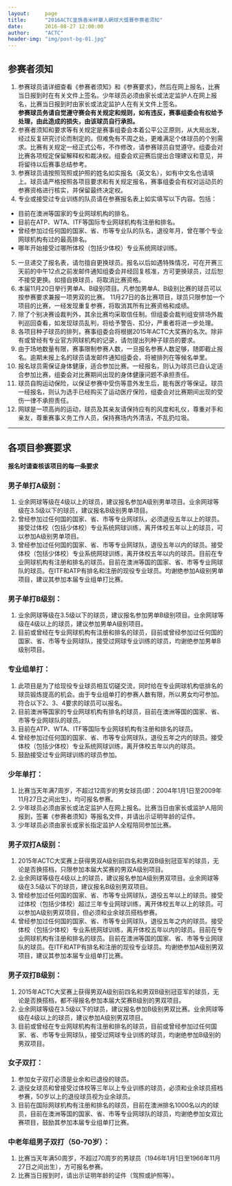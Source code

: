 ```yaml
---
layout:     page
title:      "2016ACTC皇族香米杯華人網球大獎賽参赛者须知"
date:       2016-08-27 12:00:00
author:     "ACTC"
header-img: "img/post-bg-01.jpg"
---
```


## 参赛者须知  

1. 参赛球员请详细查看《参赛者须知》和《参赛要求》，然后在网上报名，比赛当日报到时在有关文件上签名。少年球员必须由家长或法定监护人在网上报名，比赛当日报到时由家长或法定监护人在有关文件上签名。<br>
   **参赛球员务请自觉遵守赛会有关规定和规则，如有违反，赛事组委会有权给予处理，由此造成的损失，由该球员自行承担。**
2. 参赛者须知和要求等有关规定是赛事组委会本着公平公正原则，从大局出发，经过反复研究讨论而制定的。但难免有不周之处，更难满足个体球员的个别需求。比赛有关规定一经正式公布，不作修改，请参赛球员自觉遵守。组委会对比赛各项规定保留解释权和裁决权。组委会欢迎赛后提出合理建议和意见，并将留待以后赛事总结参考。
3. 参赛球员请按照驾照或护照的姓名如实报名（英文名），如有中文名也请填上。球员请严格按照各项目要求和有关规定报名，赛事组委会有权对运动员的参赛资格进行核实，并保留最终决定权。
4. 专业或接受过专业训练的队员请在参赛报名表上如实填写以下内容。包括：
  * 目前在澳洲等国家的专业网球机构的排名。
  * 目前在ATP、WTA、ITF等国际专业网球机构有注册和排名。
  * 曾经参加过任何国的国家、省、市等专业队的队名，退役年月，曾在哪个专业网球机构有过的最高排名。
  * 哪年开始接受过哪所体校（包括少体校）专业系统网球训练。
5. 一旦递交了报名表，请勿擅自更换球员。报名以后如遇特殊情况，可在开赛三天前的中午12点之前发邮件通知组委会并经回复核准，方可更换球员，过后恕不接受更换。如擅自换球员，将取消比赛资格。
6. 本届11月20日举行男单A、B级别项目。凡参加男单A、B级别比赛的球员可以按参赛要求兼报一项男双的比赛。 11月27日的各比赛项目，球员只限参加一个项目的比赛，一经发现重复参赛，将取消其所有比赛资格和成绩。
7. 除了个别决赛设裁判外，其余比赛均采取信任制。但组委会裁判组安排场外裁判巡回查看，如发现球员乱判，将给予警告、扣分，严重者将进一步处理。
8. 各项目种子球员的排列，赛事组委会将根据2015年ACTC大奖赛的名次。除非有或曾经有专业官方网球机构的记录，请勿提出列种子球员的要求。
9. 由于场地数量有限，赛事限制参赛人数，一旦报名参赛人数足够，随即截止报名。逾期未报上名的球员请发邮件通知组委会，将被排列在等候名单里。
10. 报名球员需保证身体健康，适合参加比赛。一经报名，则认为球员已自认定适合参加比赛，组委会对比赛期间出现的身体健康问题不承担责任。
11. 球员自购运动保险，以保证参赛中受伤等意外发生后，能有医疗等保证。球员一经报名，则认为选手已经购买了运动医疗保险，组委会对比赛期间出现的受伤一律不承担责任。
12. 网球是一项高尚的运动，球员及其亲友请保持应有的风度和礼仪，尊重对手和亲友，尊重赛事义务工作人员，保持赛场内外清洁，不乱扔垃圾。

___

## 各项目参赛要求
  **报名时请查核该项目的每一条要求**

### 男子单打A级别：
1. 业余网球等级在4级以上的球员，建议报名参加A级别男单项目。业余网球等级在3.5级以下的球员，建议报名B级别男单项目。
2. 曾经参加过任何国的国家、省、市等专业网球队，必须退役五年以上的球员。 接受过体校（包括少体校）专业系统网球训练，离开体校五年以上的球员，可以参加A级别男单项目。
3. 曾经参加过任何国的国家、省、市等专业网球队，退役五年以内的球员。接受体校（包括少体校）专业系统网球训练，离开体校五年以内的球员。目前在专业网球机构有注册和排名的球员。目前在澳洲等国的国家、省、市等专业网球队的球员。在ITF和ATP有排名和注册的现役专业球员。均谢绝参加A级别男单项目，建议其参加本届专业组单打比赛。

### 男子单打B级别：
1. 业余网球等级在3.5级以下的球员，建议报名参加男单B级别项目。业余网球等级在4级以上的球员，建议参加男单A级别项目。
2. 目前或曾经在专业网球机构有注册和排名的球员，目前或曾经参加过任何国的国家、省、市等专业网球队，接受过网球专业训练的球员，均谢绝参加男单B级别项目。

### 专业组单打：
1. 此项目是为了给现役专业球员相互切磋交流，同时给在专业网球机构低排名的球员锻炼提高的机会。由于专业组单打的参赛人数有限，所以男女均可参加。符合以下2、3、4要求的球员可以报名。
2. 目前澳洲等国家的专业网球机构有排名的球员，目前在澳洲等国的国家、省、市等专业网球队的球员。
3. 目前在ATP、WTA、ITF等国际专业网球机构有注册和排名的球员。
4. 曾经参加过任何国的国家、省、市等专业网球队，退役五年之内的球员。接受体校（包括少体校）专业系统网球训练，离开体校五年以内的球员。
5. 鼓励接受过专业网球训练的球员参加。

### 少年单打：
1. 比赛当天年满7周岁，不超过12周岁的男女球员(即：2004年1月1日至2009年11月27日之间出生)，均可报名参赛。
2. 少年球员必须由家长或法定监护人在网上报名。比赛当日由家长或监护人陪同报到，签署《参赛者须知》等报名文件，并请出示证明年龄的证件。
3. 少年球员必须由家长或家长指定监护人全程陪同参加比赛。

### 男子双打A级别：
1. 2015年ACTC大奖赛上获得男双A级别前四名和男双B级别冠亚军的球员，无论是否换搭档，只限参加本届大奖赛的男双A级别项目。
2. 业余网球等级在4级以上的球员，建议报名参加A级别男双项目。业余网球等级在3.5级以下的球员，建议报名B级别男双项目。
3. 曾经参加过任何国的国家、省、市等专业网球队，退役五年以上的球员。接受过体校（包括少体校）超过三年专业网球训练，离开体校五年以上的球员。可以参加A级别男双项目，但必须和业余球员搭档参赛。
4. 曾经参加过任何国的国家、省、市等专业网球队，退役五年之内的球员。接受体校（包括少体校）专业系统网球训练，离开体校五年以内的球员。目前在专业网球机构有注册和排名的球员。目前在澳洲等国的国家、省、市等专业网球队的球员。在ITF和ATP有排名和注册的现役专业球员。均谢绝参加A级别男双项目，建议其参加本届专业组单打比赛。

### 男子双打B级别：
1. 2015年ACTC大奖赛上获得男双A级别前四名和男双B级别冠亚军的球员，无论是否换搭档，都不得报名参加本届大奖赛B级别的男双项目。
2. 业余网球等级在3.5级以下的球员，建议报名参加B级别男双比赛。业余网球等级在4级以上的球员，建议参加A级别男双项目。
3. 目前或曾经在专业网球机构有注册和排名的球员，目前或曾经参加过任何国家、省、市等专业网球队，接受过网球专业训练的球员，均谢绝参加B级别的男双项目。

### 女子双打：
1. 参加女子双打必须是业余和已退役的球员。
2. 退役女球员和曾接受过体校等三年以上专业训练的球员，必须和业余球员搭档参赛，50岁以上的退役球员视为业余球员。
3. 目前在国际网球机构有注册和排名的球员，目前在澳洲排名1000名以内的球员，目前在澳洲等国的国家、省、市等专业网球队的球员，均谢绝参加女双比赛项目，鼓励其参加本届专业组单打比赛。

### 中老年组男子双打（50-70岁）：
1. 比赛当天年满50周岁，不超过70周岁的男球员（1946年1月1日至1966年11月27日之间出生），方可报名参赛。
2. 比赛当日报到时，请出示证明年龄的证件（驾照或护照等）。
